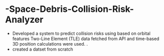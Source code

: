 # -Space-Debris-Collision-Risk-Analyzer
- Developed a system to predict collision risks using based on orbital features Two-Line Element (TLE) data  fetched from  API and time-based 3D position calculations were used. .
- created a datset from scratch 
